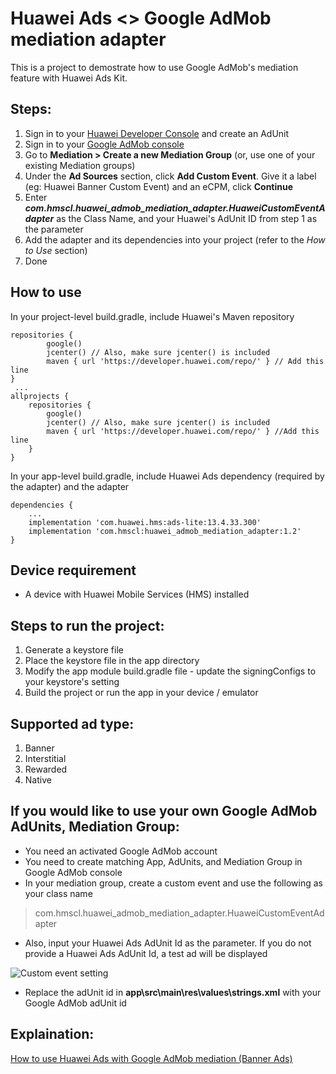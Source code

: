# Huawei Ads <> Google AdMob mediation adapter
This is a project to demostrate how to use Google AdMob's mediation feature with Huawei Ads Kit.

## Steps:
1. Sign in to your [Huawei Developer Console](https://developer.huawei.com/consumer/en/console) and create an AdUnit
2. Sign in to your [Google AdMob console](https://apps.admob.com/v2)
3. Go to **Mediation > Create a new Mediation Group** (or, use one of your existing Mediation groups)
4. Under the **Ad Sources** section, click **Add Custom Event**. Give it a label (eg: Huawei Banner Custom Event) and an eCPM, click **Continue**
5. Enter _**com.hmscl.huawei_admob_mediation_adapter.HuaweiCustomEventAdapter**_ as the Class Name, and your Huawei's AdUnit ID from step 1 as the parameter
6. Add the adapter and its dependencies into your project (refer to the _How to Use_ section)
6. Done

## How to use
In your project-level build.gradle, include Huawei's Maven repository
```
repositories {
        google()
        jcenter() // Also, make sure jcenter() is included
        maven { url 'https://developer.huawei.com/repo/' } // Add this line
}
 ...
allprojects {
    repositories {
        google()
        jcenter() // Also, make sure jcenter() is included
        maven { url 'https://developer.huawei.com/repo/' } //Add this line
    }
}
```

In your app-level build.gradle, include Huawei Ads dependency (required by the adapter) and the adapter
```
dependencies {
    ...
    implementation 'com.huawei.hms:ads-lite:13.4.33.300'
    implementation 'com.hmscl:huawei_admob_mediation_adapter:1.2'
}
```

## Device requirement
- A device with Huawei Mobile Services (HMS) installed
 
## Steps to run the project:
1. Generate a keystore file
2. Place the keystore file in the app directory
3. Modify the app module build.gradle file - update the signingConfigs to your keystore's setting
4. Build the project or run the app in your device / emulator

## Supported ad type:
1. Banner
2. Interstitial
3. Rewarded
4. Native

## If you would like to use your own Google AdMob AdUnits, Mediation Group:
- You need an activated Google AdMob account
- You need to create matching App, AdUnits, and Mediation Group in Google AdMob console
- In your mediation group, create a custom event and use the following as your class name
> com.hmscl.huawei_admob_mediation_adapter.HuaweiCustomEventAdapter
- Also, input your Huawei Ads AdUnit Id as the parameter. If you do not provide a Huawei Ads AdUnit Id, a test ad will be displayed

![Custom event setting](https://i.ibb.co/SnfH3Cj/Untitled.png)

- Replace the adUnit id in **app\src\main\res\values\strings.xml** with your Google AdMob adUnit id

## Explaination:
[How to use Huawei Ads with Google AdMob mediation (Banner Ads)](https://clho40.medium.com/how-to-use-huawei-ads-with-google-admob-mediation-banner-ads-5ff1791e750c)